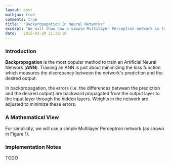 ```yaml
---
layout: post
mathjax: true
comments: true
title:  "Backpropagation In Neural Networks"
excerpt: "We will show how a simple Multilayer Perceptron network is trained using backpropagation."
date:   2015-03-29 21:26:10
---
```

### Introduction
**Backpropagation** is the most popular method to train an Artificial Neural Network (**ANN**). Training an ANN is just about
minimizing the loss function which measures the discrepancy between the network's prediction and the desired output. 

In backpropagation, the errors (i.e. the differences between the prediction and the desired output) are backward propagated
from the output layer to the input layer through the hidden layers. Weights in the network are adjusted to minimize these errors.

### A Mathematical View
For simplicity, we will use a simple Multilayer Perceptron network (as shown in Figure 1). 

### Implementation Notes
TODO